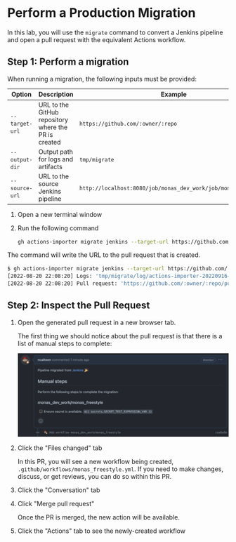 # Perform a Production Migration

In this lab, you will use the `migrate` command to convert a Jenkins pipeline
and open a pull request with the equivalent Actions workflow.

## Step 1: Perform a migration

When running a migration, the following inputs must be provided:

| Option         | Description                                          | Example                                                        |
| -------------- | ---------------------------------------------------- | -------------------------------------------------------------- |
| `--target-url` | URL to the GitHub repository where the PR is created | `https://github.com/:owner/:repo`                              |
| `--output-dir` | Output path for logs and artifacts                   | `tmp/migrate`                                                  |
| `--source-url` | URL to the source Jenkins pipeline                   | `http://localhost:8080/job/monas_dev_work/job/monas_freestyle` |

1. Open a new terminal window
2. Run the following command

   ```bash
   gh actions-importer migrate jenkins --target-url https://github.com/ncalteen-migrations/actions-importer-lab --output-dir tmp/migrate --source-url http://localhost:8080/job/monas_dev_work/job/monas_freestyle
   ```

The command will write the URL to the pull request that is created.

```bash
$ gh actions-importer migrate jenkins --target-url https://github.com/:owner/:repo --output-dir tmp/migrate --source-url http://localhost:8080/job/monas_dev_work/job/monas_freestyle
[2022-08-20 22:08:20] Logs: 'tmp/migrate/log/actions-importer-20220916-014033.log'
[2022-08-20 22:08:20] Pull request: 'https://github.com/:owner/:repo/pull/1'
```

## Step 2: Inspect the Pull Request

1. Open the generated pull request in a new browser tab.

   The first thing we should notice about the pull request is that there is a
   list of manual steps to complete:

   ![PR with manual steps](./images/pr.png)

2. Click the "Files changed" tab

   In this PR, you will see a new workflow being created,
   `.github/workflows/monas_freestyle.yml`. If you need to make changes,
   discuss, or get reviews, you can do so within this PR.

3. Click the "Conversation" tab
4. Click "Merge pull request"

   Once the PR is merged, the new action will be available.

5. Click the "Actions" tab to see the newly-created workflow
